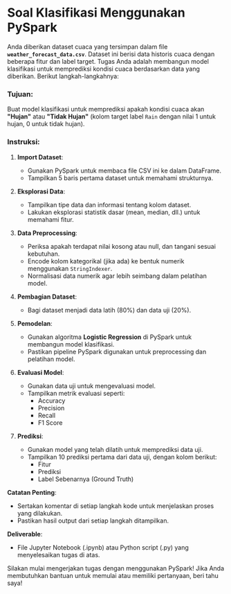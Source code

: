 # **Soal Klasifikasi Menggunakan PySpark**

Anda diberikan dataset cuaca yang tersimpan dalam file **`weather_forecast_data.csv`**. Dataset ini berisi data historis cuaca dengan beberapa fitur dan label target. Tugas Anda adalah membangun model klasifikasi untuk memprediksi kondisi cuaca berdasarkan data yang diberikan. Berikut langkah-langkahnya:

### Tujuan:
Buat model klasifikasi untuk memprediksi apakah kondisi cuaca akan **"Hujan"** atau **"Tidak Hujan"** (kolom target label `Rain` dengan nilai 1 untuk hujan, 0 untuk tidak hujan).

### Instruksi:
1. **Import Dataset**:
   - Gunakan PySpark untuk membaca file CSV ini ke dalam DataFrame.
   - Tampilkan 5 baris pertama dataset untuk memahami strukturnya.

2. **Eksplorasi Data**:
   - Tampilkan tipe data dan informasi tentang kolom dataset.
   - Lakukan eksplorasi statistik dasar (mean, median, dll.) untuk memahami fitur.

3. **Data Preprocessing**:
   - Periksa apakah terdapat nilai kosong atau null, dan tangani sesuai kebutuhan.
   - Encode kolom kategorikal (jika ada) ke bentuk numerik menggunakan `StringIndexer`.
   - Normalisasi data numerik agar lebih seimbang dalam pelatihan model.

4. **Pembagian Dataset**:
   - Bagi dataset menjadi data latih (80%) dan data uji (20%).

5. **Pemodelan**:
   - Gunakan algoritma **Logistic Regression** di PySpark untuk membangun model klasifikasi.
   - Pastikan pipeline PySpark digunakan untuk preprocessing dan pelatihan model.

6. **Evaluasi Model**:
   - Gunakan data uji untuk mengevaluasi model.
   - Tampilkan metrik evaluasi seperti:
     - Accuracy
     - Precision
     - Recall
     - F1 Score

7. **Prediksi**:
   - Gunakan model yang telah dilatih untuk memprediksi data uji.
   - Tampilkan 10 prediksi pertama dari data uji, dengan kolom berikut:
     - Fitur
     - Prediksi
     - Label Sebenarnya (Ground Truth)

**Catatan Penting**:
- Sertakan komentar di setiap langkah kode untuk menjelaskan proses yang dilakukan.
- Pastikan hasil output dari setiap langkah ditampilkan.

**Deliverable**:
- File Jupyter Notebook (.ipynb) atau Python script (.py) yang menyelesaikan tugas di atas. 

Silakan mulai mengerjakan tugas dengan menggunakan PySpark! Jika Anda membutuhkan bantuan untuk memulai atau memiliki pertanyaan, beri tahu saya!
